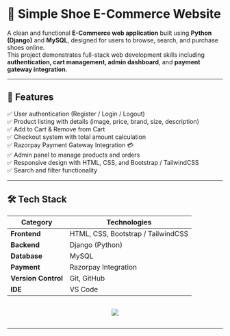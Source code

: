 # 👟 Simple Shoe E-Commerce Website

A clean and functional **E-Commerce web application** built using **Python (Django)** and **MySQL**, designed for users to browse, search, and purchase shoes online.  
This project demonstrates full-stack web development skills including **authentication, cart management, admin dashboard**, and **payment gateway integration**.

---

## 🌟 Features

✅ User authentication (Register / Login / Logout)  
✅ Product listing with details (image, price, brand, size, description)  
✅ Add to Cart & Remove from Cart  
✅ Checkout system with total amount calculation  
✅ Razorpay Payment Gateway Integration 💳  
✅ Admin panel to manage products and orders  
✅ Responsive design with HTML, CSS, and Bootstrap / TailwindCSS  
✅ Search and filter functionality  

---

## 🛠️ Tech Stack

| Category | Technologies |
|-----------|---------------|
| **Frontend** | HTML, CSS, Bootstrap / TailwindCSS |
| **Backend** | Django (Python) |
| **Database** | MySQL |
| **Payment** | Razorpay Integration |
| **Version Control** | Git, GitHub |
| **IDE** | VS Code |

<p align="center" style="background: rgba(255,255,255,0.05); padding: 15px; border-radius: 15px;">
  <img src="https://skillicons.dev/icons?i=python,django,react,html,css,tailwind,js,mysql,git,github,vscode" />
</p>

---



